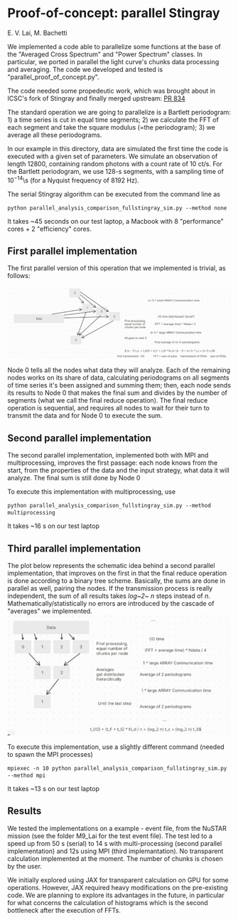 # Proof-of-concept: parallel Stingray

E. V. Lai, M. Bachetti

We implemented a code able to parallelize some functions at the base of
the "Averaged Cross Spectrum" and "Power Spectrum" classes. In
particular, we ported in parallel the light curve's chunks data
processing and averaging. The code we developed and tested is
"parallel_proof_of_concept.py".

The code needed some propedeutic work, which was brought about in ICSC's fork 
of Stingray and finally merged upstream: [PR 834 ](https://github.com/StingraySoftware/stingray/pull/834)

The standard operation we are going to parallelize is a Bartlett periodogram: 1) a time series is
cut in equal time segments; 2) we calculate the FFT of each segment and
take the square modulus (=the periodogram); 3) we average all these
periodograms.

In our example in this directory, data are simulated the first time the code is executed with a given set of parameters. We simulate an observation of length 12800, containing random photons with a count rate of 10 ct/s. For the Bartlett periodogram, we use 128-s segments, with a sampling time of $10^{-14}$\s (for a Nyquist frequency of 8192 Hz).

The serial Stingray algorithm can be executed from the command line as 
```
python parallel_analysis_comparison_fullstingray_sim.py --method none
```
It takes ~45 seconds on our test laptop, a Macbook with 8 "performance" cores + 2 "efficiency" cores.


## First parallel implementation

The first parallel version of this operation that we implemented is
trivial, as follows:

![Basic parallel](basic_parallel.png)

Node 0 tells all the nodes what data they will analyze. Each of the
remaining nodes works on its share of data, calculating periodograms on
all segments of time series it's been assigned and summing them; then,
each node sends its results to Node 0 that makes the final sum and
divides by the number of segments (what we call the final reduce
operation). The final reduce operation is sequential, and requires all
nodes to wait for their turn to transmit the data and for Node 0 to
execute the sum.

## Second parallel implementation

The second parallel implementation, implemented both with MPI and
multiprocessing, improves the first passage: each node knows from the
start, from the properties of the data and the input strategy, what data
it will analyze. The final sum is still done by Node 0

To execute this implementation with multiprocessing, use
```
python parallel_analysis_comparison_fullstingray_sim.py --method multiprocessing
```
It takes ~16 s on our test laptop

## Third parallel implementation
The plot below represents the schematic idea behind a second parallel
implementation, that improves on the first in that the final reduce
operation is done according to a binary tree scheme. Basically, the sums
are done in parallel as well, pairing the nodes. If the transmission
process is really independent, the sum of all results takes *log~2~ n*
steps instead of *n*. Mathematically/statistically no errors are
introduced by the cascade of "averages" we implemented.
![Advanced parallel](binary_tree.png)

To execute this implementation, use a slightly different command (needed to spawn the MPI processes)
```
mpiexec -n 10 python parallel_analysis_comparison_fullstingray_sim.py --method mpi
```
It takes ~13 s on our test laptop


## Results

We tested the implementations on a example - event file, from the NuSTAR
mission (see the folder M9_Lai for the test event file). The test led to a speed up from 50 s (serial) to 14 s with
multi-processing (second parallel implementation) and 12s using MPI
(third implemantation). No transparent calculation implemented at the
moment. The number of chunks is chosen by the user.

We initially explored using JAX for transparent calculation on GPU for
some operations. However, JAX required heavy modifications on the
pre-existing code. We are planning to explore its advantages in the
future, in particular for what concerns the calculation of histograms
which is the second bottleneck after the execution of FFTs.
